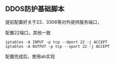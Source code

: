 ## DDOS防护基础脚本
提前配置好关于22、3306等对外提供服务端口，

配置22端口，其他一致
```
iptables -A INPUT -p tcp --dport 22 -j ACCEPT
iptables -A OUTPUT -p tcp --sport 22 -j ACCEPT
```
配置完成后，使用ab实现

